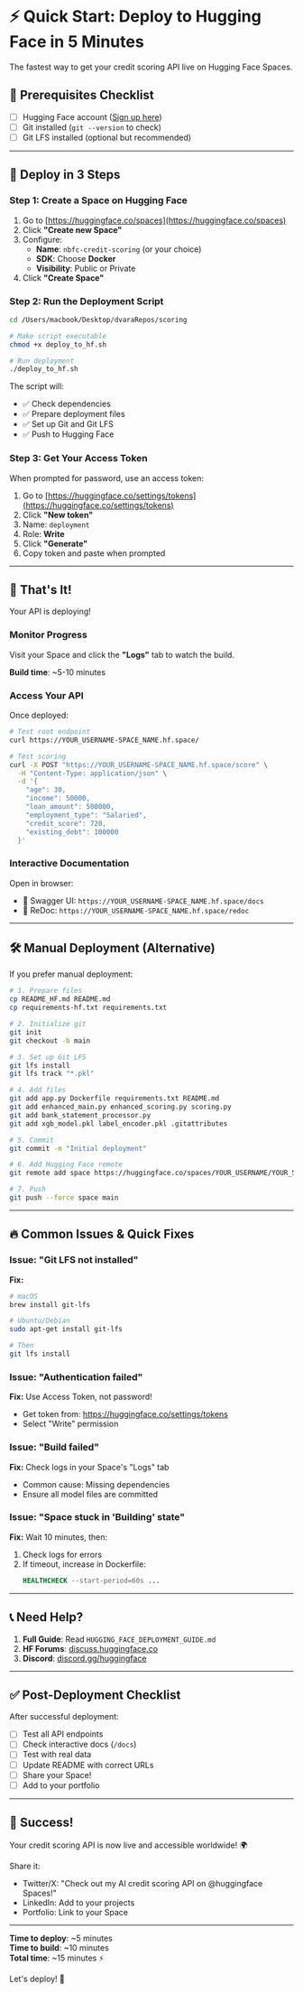 # ⚡ Quick Start: Deploy to Hugging Face in 5 Minutes

The fastest way to get your credit scoring API live on Hugging Face Spaces.

## 🎯 Prerequisites Checklist

- [ ] Hugging Face account ([Sign up here](https://huggingface.co/join))
- [ ] Git installed (`git --version` to check)
- [ ] Git LFS installed (optional but recommended)

---

## 🚀 Deploy in 3 Steps

### Step 1: Create a Space on Hugging Face

1. Go to [https://huggingface.co/spaces](https://huggingface.co/spaces)
2. Click **"Create new Space"**
3. Configure:
   - **Name**: `nbfc-credit-scoring` (or your choice)
   - **SDK**: Choose **Docker**
   - **Visibility**: Public or Private
4. Click **"Create Space"**

### Step 2: Run the Deployment Script

```bash
cd /Users/macbook/Desktop/dvaraRepos/scoring

# Make script executable
chmod +x deploy_to_hf.sh

# Run deployment
./deploy_to_hf.sh
```

The script will:
- ✅ Check dependencies
- ✅ Prepare deployment files
- ✅ Set up Git and Git LFS
- ✅ Push to Hugging Face

### Step 3: Get Your Access Token

When prompted for password, use an access token:

1. Go to [https://huggingface.co/settings/tokens](https://huggingface.co/settings/tokens)
2. Click **"New token"**
3. Name: `deployment`
4. Role: **Write**
5. Click **"Generate"**
6. Copy token and paste when prompted

---

## 🎉 That's It!

Your API is deploying! 

### Monitor Progress

Visit your Space and click the **"Logs"** tab to watch the build.

**Build time**: ~5-10 minutes

### Access Your API

Once deployed:

```bash
# Test root endpoint
curl https://YOUR_USERNAME-SPACE_NAME.hf.space/

# Test scoring
curl -X POST "https://YOUR_USERNAME-SPACE_NAME.hf.space/score" \
  -H "Content-Type: application/json" \
  -d '{
    "age": 30,
    "income": 50000,
    "loan_amount": 500000,
    "employment_type": "Salaried",
    "credit_score": 720,
    "existing_debt": 100000
  }'
```

### Interactive Documentation

Open in browser:
- 📖 Swagger UI: `https://YOUR_USERNAME-SPACE_NAME.hf.space/docs`
- 📘 ReDoc: `https://YOUR_USERNAME-SPACE_NAME.hf.space/redoc`

---

## 🛠️ Manual Deployment (Alternative)

If you prefer manual deployment:

```bash
# 1. Prepare files
cp README_HF.md README.md
cp requirements-hf.txt requirements.txt

# 2. Initialize git
git init
git checkout -b main

# 3. Set up Git LFS
git lfs install
git lfs track "*.pkl"

# 4. Add files
git add app.py Dockerfile requirements.txt README.md
git add enhanced_main.py enhanced_scoring.py scoring.py
git add bank_statement_processor.py
git add xgb_model.pkl label_encoder.pkl .gitattributes

# 5. Commit
git commit -m "Initial deployment"

# 6. Add Hugging Face remote
git remote add space https://huggingface.co/spaces/YOUR_USERNAME/YOUR_SPACE

# 7. Push
git push --force space main
```

---

## 🔥 Common Issues & Quick Fixes

### Issue: "Git LFS not installed"

**Fix:**
```bash
# macOS
brew install git-lfs

# Ubuntu/Debian
sudo apt-get install git-lfs

# Then
git lfs install
```

### Issue: "Authentication failed"

**Fix:** Use Access Token, not password!
- Get token from: https://huggingface.co/settings/tokens
- Select "Write" permission

### Issue: "Build failed"

**Fix:** Check logs in your Space's "Logs" tab
- Common cause: Missing dependencies
- Ensure all model files are committed

### Issue: "Space stuck in 'Building' state"

**Fix:** Wait 10 minutes, then:
1. Check logs for errors
2. If timeout, increase in Dockerfile:
   ```dockerfile
   HEALTHCHECK --start-period=60s ...
   ```

---

## 📞 Need Help?

1. **Full Guide**: Read `HUGGING_FACE_DEPLOYMENT_GUIDE.md`
2. **HF Forums**: [discuss.huggingface.co](https://discuss.huggingface.co)
3. **Discord**: [discord.gg/huggingface](https://discord.gg/huggingface)

---

## ✅ Post-Deployment Checklist

After successful deployment:

- [ ] Test all API endpoints
- [ ] Check interactive docs (`/docs`)
- [ ] Test with real data
- [ ] Update README with correct URLs
- [ ] Share your Space!
- [ ] Add to your portfolio

---

## 🎊 Success!

Your credit scoring API is now live and accessible worldwide! 🌍

Share it:
- Twitter/X: "Check out my AI credit scoring API on @huggingface Spaces!"
- LinkedIn: Add to your projects
- Portfolio: Link to your Space

---

**Time to deploy**: ~5 minutes  
**Time to build**: ~10 minutes  
**Total time**: ~15 minutes ⚡

Let's deploy! 🚀

